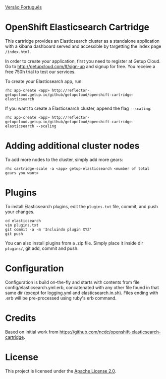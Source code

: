 [Versão Português](https://github.com/getupcloud/openshift-elasticsearch-cartridge/blob/master/README_pt.md)

OpenShift Elasticsearch Cartridge
=================================
This cartridge provides an Elasticsearch cluster as a standalone application with a kibana dashboard served and accessible by targetting the index page `/index.html`.

In order to create your application, first you need to register at Getup Cloud.
Go to http://getupcloud.com/#/sign-up and signup for free.
You receive a free 750h trial to test our services.

To create your Elasticsearch app, run:

    rhc app-create <app> http://reflector-getupcloud.getup.io/github/getupcloud/openshift-cartridge-elasticsearch

If you want to create a Elasticsearch cluster, append the flag `--scaling`:

    rhc app-create <app> http://reflector-getupcloud.getup.io/github/getupcloud/openshift-cartridge-elasticsearch --scaling

Adding additional cluster nodes
===============================
To add more nodes to the cluster, simply add more gears:

    rhc cartridge-scale -a <app> getup-elasticsearch <number of total gears you want>


Plugins
=======
To install Elasticsearch plugins, edit the `plugins.txt` file, commit, and push your changes.

    cd elasticsearch
    vim plugins.txt
    git commit -a -m 'Incluindo plugin XYZ'
    git push

You can also install plugins from a .zip file. Simply place it inside dir `plugins/`, git add, commit and push.

Configuration
=============

Configuration is build on-the-fly and starts with contents from file
config/elasticsearch.yml.erb, concatenated with any other file found in that
same dir (except for logging.yml and elasticsearch.in.sh). Files ending with
.erb will be pre-processed using ruby's erb command.

Credits
=======
Based on initial work from https://github.com/ncdc/openshift-elasticsearch-cartridge.

License
=======
This project is licensed under the [Apache License 2.0](http://www.apache.org/licenses/LICENSE-2.0.html).
